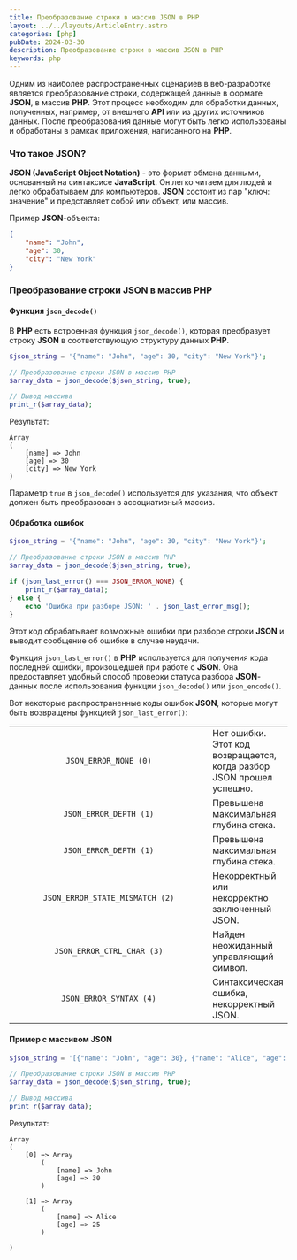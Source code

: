 ```yaml
---
title: Преобразование строки в массив JSON в PHP
layout: ../../layouts/ArticleEntry.astro
categories: [php]
pubDate: 2024-03-30
description: Преобразование строки в массив JSON в PHP
keywords: php
---
```


Одним из наиболее распространенных сценариев в веб-разработке является преобразование строки, содержащей данные в формате **JSON**, в массив **PHP**. Этот процесс необходим для обработки данных, полученных, например, от внешнего **API** или из других источников данных. После преобразования данные могут быть легко использованы и обработаны в рамках приложения, написанного на **PHP**.

### Что такое JSON?

**JSON (JavaScript Object Notation)** - это формат обмена данными, основанный на синтаксисе **JavaScript**. Он легко читаем для людей и легко обрабатываем для компьютеров. **JSON** состоит из пар "ключ: значение" и представляет собой или объект, или массив.

Пример **JSON**-объекта:

```json
{
    "name": "John",
    "age": 30,
    "city": "New York"
}
```

### Преобразование строки JSON в массив PHP

#### Функция `json_decode()`

В **PHP** есть встроенная функция `json_decode()`, которая преобразует строку **JSON** в соответствующую структуру данных **PHP**.

```php
$json_string = '{"name": "John", "age": 30, "city": "New York"}';

// Преобразование строки JSON в массив PHP
$array_data = json_decode($json_string, true);

// Вывод массива
print_r($array_data);
```

Результат:

```
Array
(
    [name] => John
    [age] => 30
    [city] => New York
)
```

Параметр `true` в `json_decode()` используется для указания, что объект должен быть преобразован в ассоциативный массив.

#### Обработка ошибок

```php
$json_string = '{"name": "John", "age": 30, "city": "New York"}';

// Преобразование строки JSON в массив PHP
$array_data = json_decode($json_string, true);

if (json_last_error() === JSON_ERROR_NONE) {
    print_r($array_data);
} else {
    echo 'Ошибка при разборе JSON: ' . json_last_error_msg();
}
```

Этот код обрабатывает возможные ошибки при разборе строки **JSON** и выводит сообщение об ошибке в случае неудачи.

Функция `json_last_error()` в **PHP** используется для получения кода последней ошибки, произошедшей при работе с **JSON**. Она предоставляет удобный способ проверки статуса разбора **JSON**-данных после использования функции `json_decode()` или `json_encode()`.

Вот некоторые распространенные коды ошибок **JSON**, которые могут быть возвращены функцией `json_last_error()`:


<table align="center" style="width:100%">
	<tbody>
		<tr>
			<td style="text-align: center; width:500px;"><code>JSON_ERROR_NONE (0)</code></td>
			<td>Нет ошибки. Этот код возвращается, когда разбор JSON прошел успешно.</td>
		</tr>
		<tr>
			<td style="text-align: center;"><code>JSON_ERROR_DEPTH (1)</code></td>
			<td>Превышена максимальная глубина стека.</td>
		</tr>
		<tr>
			<td style="text-align: center;"><code>JSON_ERROR_DEPTH (1)</code></td>
			<td>Превышена максимальная глубина стека.</td>
		</tr>
		<tr>
			<td style="text-align: center;"><code>JSON_ERROR_STATE_MISMATCH (2)</code></td>
			<td>Некорректный или некорректно заключенный JSON.</td>
		</tr>
		<tr>
			<td style="text-align: center;"><code>JSON_ERROR_CTRL_CHAR (3)</code></td>
			<td>Найден неожиданный управляющий символ.</td>
		</tr>
		<tr>
			<td style="text-align: center;"><code>JSON_ERROR_SYNTAX (4)</code></td>
			<td>Синтаксическая ошибка, некорректный JSON.</td>
		</tr>
	</tbody>
</table>

#### Пример с массивом JSON

```php
$json_string = '[{"name": "John", "age": 30}, {"name": "Alice", "age": 25}]';

// Преобразование строки JSON в массив PHP
$array_data = json_decode($json_string, true);

// Вывод массива
print_r($array_data);
```

Результат:

```
Array
(
    [0] => Array
        (
            [name] => John
            [age] => 30
        )

    [1] => Array
        (
            [name] => Alice
            [age] => 25
        )

)
```